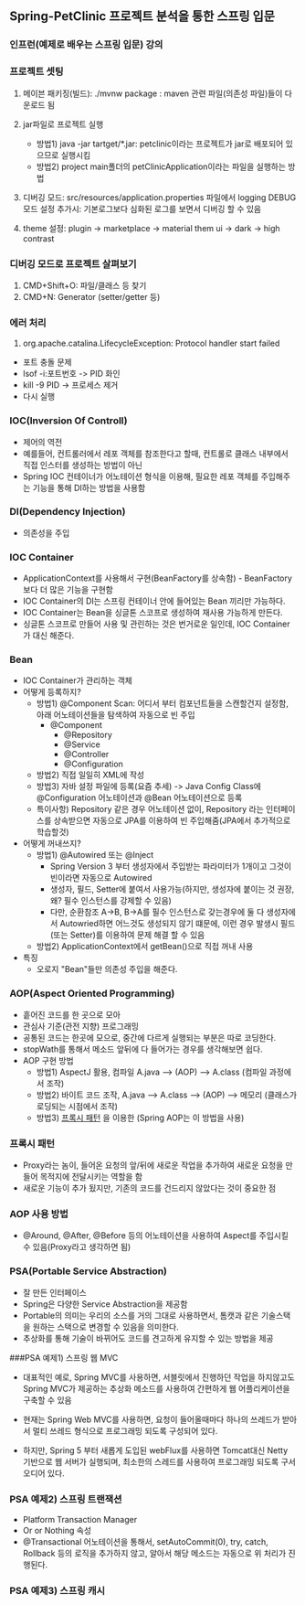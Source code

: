 

## Spring-PetClinic 프로젝트 분석을 통한 스프링 입문

### 인프런(예제로 배우는 스프링 입문) 강의 



### 프로젝트 셋팅

1. 메이븐 패키징(빌드): ./mvnw package : maven 관련 파일(의존성 파일)들이 다운로드 됨

2. jar파일로 프로젝트 실행
   - 방법1) java -jar tartget/*.jar: petclinic이라는 프로젝트가 jar로 배포되어 있으므로 실행시킴
   - 방법2) project main폴더의 petClinicApplication이라는 파일을 실행하는 방법

3. 디버깅 모드: src/resources/application.properties 파일에서 logging DEBUG 모드 설정 추가시: 기본로그보다 심화된 로그를 보면서 디버깅 할 수 있음

4. theme 설정: plugin -> marketplace -> material them ui  -> dark -> high contrast

### 디버깅 모드로 프로젝트 살펴보기

1. CMD+Shift+O: 파일/클래스 등 찾기
2. CMD+N: Generator (setter/getter 등)



### 에러 처리

1. org.apache.catalina.LifecycleException: Protocol handler start failed

- 포트 충돌 문제
- lsof -i:포트번호 -> PID 화인
- kill -9 PID -> 프로세스 제거
- 다시 실행 



### IOC(Inversion Of Controll)

- 제어의 역전
- 예를들어, 컨트롤러에서 레포 객체를 참조한다고 할때, 컨트롤로 클래스 내부에서 직접 인스터를 생성하는 방법이 아닌
- Spring IOC 컨테이너가 어노테이션 형식을 이용해, 필요한 레포 객체를 주입해주는 기능을 통해 DI하는 방법을 사용함

### DI(Dependency Injection)

- 의존성을 주입



### IOC Container

- ApplicationContext를 사용해서 구현(BeanFactory를 상속함) - BeanFactory보다 더 많은 기능을 구현함
- IOC Container의 DI는 스프링 컨테이너 안에 들어있는 Bean 끼리만 가능하다.
- IOC Container는 Bean을 싱글톤 스코프로 생성하여 재사용 가능하게 만든다.
- 싱글톤 스코프로 만들어 사용 및 관린하는 것은 번거로운 일인데, IOC Container가 대신 해준다.

### Bean

- IOC Container가 관리하는 객체
- 어떻게 등록하지?
  - 방법1) @Component Scan: 어디서 부터 컴포넌트들을 스캔할건지 설정함, 아래 어노테이션들을 탐색하여 자동으로 빈 주입
    - @Component
      - @Repository
      - @Service
      - @Controller
      - @Configuration
  - 방법2) 직접 일일히 XML에 작성
  - 방법3) 자바 설정 파일에 등록(요즘 추세) -> Java Config Class에 @Configuration 어노테이션과 @Bean 어노테이션으로 등록
  - 특이사항) Repository 같은 경우 어노테이션 없이, Repository 라는 인터페이스를 상속받으면 자동으로 JPA를 이용하여 빈 주입해줌(JPA에서 추가적으로 학습할것)
- 어떻게 꺼내쓰지?
  - 방법1) @Autowired 또는 @Inject
    - Spring Version 3 부터 생성자에서 주입받는 파라미터가 1개이고 그것이 빈이라면 자동으로 Autowired
    - 생성자, 필드, Setter에 붙여서 사용가능(하지만, 생성자에 붙이는 것 권장, 왜? 필수 인스턴스를 강제할 수 있음)
    - 다만, 순환참조 A->B, B->A를 필수 인스턴스로 갖는경우에 둘 다 생성자에서 Autowried하면 어느것도 생성되지 않기 떄문에, 이런 경우 발생시 필드(또는 Setter)를 이용하여 문제 해결 할 수 있음
  - 방법2) ApplicationContext에서 getBean()으로 직접 꺼내 사용
- 특징
  - 오로지 "Bean"들만 의존성 주입을 해준다.

### AOP(Aspect Oriented Programming)

- 흩어진 코드를 한 곳으로 모아
- 관심사 기준(관전 지향) 프로그래밍
- 공통된 코드는 한곳에 모으로, 중간에 다르게 실행되는 부분은 따로 코딩한다.
- stopWath를 통해서 메소드 앞뒤에 다 들어가는 경우를 생각해보면 쉽다.
- AOP 구현 방법
  - 방법1) AspectJ 활용, 컴파일 A.java —> (AOP) —> A.class  (컴파일 과정에서 조작)
  - 방법2) 바이트 코드 조작, A.java —> A.class —> (AOP) —> 메모리 (클래스가 로딩되는 시점에서 조작)
  - 방법3) [프록시 패턴](https://refactoring.guru/design-patterns/proxy) 을 이용한 (Spring AOP는 이 방법을 사용)

### 프록시 패턴

- Proxy라는 놈이, 들어온 요청의 앞/뒤에 새로운 작업을 추가하여 새로운 요청을 만들어 목적지에 전달시키는 역할을 함
- 새로운 기능이 추가 됬지만, 기존의 코드를 건드리지 않았다는 것이 중요한 점



### AOP 사용 방법

- @Around, @After, @Before 등의 어노테이션을 사용하여 Aspect를 주입시킬 수 있음(Proxy라고 생각하면 됨)



### PSA(Portable Service Abstraction)

- 잘 만든 인터페이스
- Spring은 다양한 Service Abstraction을 제공함
- Portable의 의미는 우리의 소스를 거의 그대로 사용하면서, 톰캣과 같은 기술스택을 원하는 스택으로 변경할 수 있음을 의미한다.
- 추상화를 통해 기술이 바뀌어도 코드를 견고하게 유지할 수 있는 방법을 제공

###PSA 예제1) 스프링 웹 MVC

- 대표적인 예로, Spring MVC를 사용하면, 서블릿에서 진행하던 작업을 하지않고도 Spring MVC가 제공하는 추상화 메소드를 사용하여 간편하게 웹 어플리케이션을 구축할 수 있음

- 현재는 Spring Web MVC를 사용하면, 요청이 들어올때마다 하나의 쓰레드가 받아서 멀티 쓰레드 형식으로 프로그래밍 되도록 구성되어 있다.

- 하지만, Spring 5 부터 새롭게 도입된 webFlux를 사용하면 Tomcat대신 Netty 기반으로 웹 서버가 실행되며, 최소한의 스레드를 사용하여 프로그래밍 되도록 구서오디어 있다.

### PSA 예제2) 스프링 트랜잭션

- Platform Transaction Manager
- Or or Nothing 속성
- @Transactional 어노테이션을 통해서, setAutoCommit(0), try, catch, Rollback 등의 로직을 추가하지 않고, 알아서 해당 메소드는 자동으로 위 처리가 진행된다.

### PSA 예제3) 스프링 캐시



